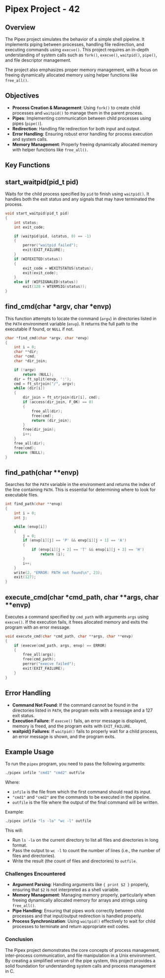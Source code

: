 # Pipex Project - 42

## Overview
The Pipex project simulates the behavior of a simple shell pipeline. It implements piping between processes, handling file redirection, and executing commands using `execve()`. This project requires an in-depth understanding of system calls such as `fork()`, `execve()`, `waitpid()`, `pipe()`, and file descriptor management.

The project also emphasizes proper memory management, with a focus on freeing dynamically allocated memory using helper functions like `free_all()`.

## Objectives
- **Process Creation & Management**: Using `fork()` to create child processes and `waitpid()` to manage them in the parent process.
- **Pipes**: Implementing communication between child processes using pipes (`pipe()`).
- **Redirection**: Handling file redirection for both input and output.
- **Error Handling**: Ensuring robust error handling for process execution and system calls.
- **Memory Management**: Properly freeing dynamically allocated memory with helper functions like `free_all()`.

## Key Functions

## start_waitpid(pid_t pid)
Waits for the child process specified by `pid` to finish using `waitpid()`. It handles both the exit status and any signals that may have terminated the process.

```c
void start_waitpid(pid_t pid)
{
    int status;
    int exit_code;

    if (waitpid(pid, &status, 0) == -1)
    {
        perror("waitpid failed");
        exit(EXIT_FAILURE);
    }
    if (WIFEXITED(status))
    {
        exit_code = WEXITSTATUS(status);
        exit(exit_code);
    }
    else if (WIFSIGNALED(status))
        exit(128 + WTERMSIG(status));
}
```
## find_cmd(char *argv, char *envp)
This function attempts to locate the command (`argv`) in directories listed in the `PATH` environment variable (`envp`). It returns the full path to the executable if found, or `NULL` if not.

```c
char *find_cmd(char *argv, char *envp)
{
    int i = 0;
    char **dir;
    char *cmd;
    char *dir_join;

    if (!argv)
        return (NULL);
    dir = ft_split(envp, ':');
    cmd = ft_strjoin("/", argv);
    while (dir[i])
    {
        dir_join = ft_strjoin(dir[i], cmd);
        if (access(dir_join, F_OK) == 0)
        {
            free_all(dir);
            free(cmd);
            return (dir_join);
        }
        free(dir_join);
        i++;
    }
    free_all(dir);
    free(cmd);
    return (NULL);
}
```

## find_path(char **envp)
Searches for the `PATH` variable in the environment and returns the index of the line containing `PATH`. This is essential for determining where to look for executable files.

```c
int find_path(char **envp)
{
    int i = 0;
    int j;

    while (envp[i])
    {
        j = 0;
        if (envp[i][j] == 'P' && envp[i][j + 1] == 'A')
        {
            if (envp[i][j + 2] == 'T' && envp[i][j + 3] == 'H')
                return (i);
        }
        i++;
    }
    write(2, "ERROR: PATH not found\n", 23);
    exit(127);
}
```

## execute_cmd(char *cmd_path, char **args, char **envp)
Executes a command specified by `cmd_path` with arguments `args` using `execve()`. If the execution fails, it frees allocated memory and exits the program with an error message.

```c
void execute_cmd(char *cmd_path, char **args, char **envp)
{
    if (execve(cmd_path, args, envp) == ERROR)
    {
        free_all(args);
        free(cmd_path);
        perror("execve failed");
        exit(EXIT_FAILURE);
    }
}
```

## Error Handling

- **Command Not Found**: If the command cannot be found in the directories listed in `PATH`, the program exits with a message and a 127 exit status.
- **Execution Failure**: If `execve()` fails, an error message is displayed, memory is freed, and the program exits with `EXIT_FAILURE`.
- **waitpid() Failures**: If `waitpid()` fails to properly wait for a child process, an error message is shown, and the program exits.

## Example Usage

To run the `pipex` program, you need to pass the following arguments:

```bash
./pipex infile "cmd1" "cmd2" outfile
```

Where:
- `infile` is the file from which the first command should read its input.
- `"cmd1"` and `"cmd2"` are the commands to be executed in the pipeline.
- `outfile` is the file where the output of the final command will be written.

Example:
```bash
./pipex infile "ls -la" "wc -l" outfile
```

This will:

- Run `ls -la` on the current directory to list all files and directories in long format.
- Pass the output to `wc -l` to count the number of lines (i.e., the number of files and directories).
- Write the result (the count of files and directories) to `outfile`.

### Challenges Encountered

- **Argument Parsing**: Handling arguments like `{ print $2 }` properly, ensuring that `$2` is not interpreted as a shell variable.
- **Memory Management**: Managing memory properly, particularly when freeing dynamically allocated memory for arrays and strings using `free_all()`.
- **Pipe Handling**: Ensuring that pipes work correctly between child processes and that input/output redirection is handled properly.
- **Process Synchronization**: Using `waitpid()` effectively to wait for child processes to terminate and return appropriate exit codes.

### Conclusion

The Pipex project demonstrates the core concepts of process management, inter-process communication, and file manipulation in a Unix environment. By creating a simplified version of the pipe system, this project provides a solid foundation for understanding system calls and process management in C.
